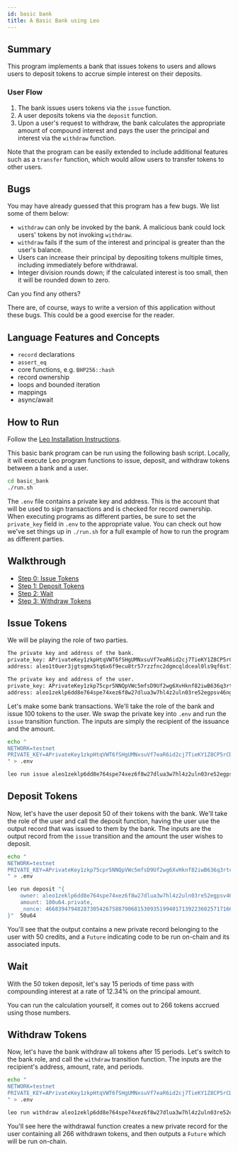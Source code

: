 ```yaml
---
id: basic bank
title: A Basic Bank using Leo
---
```


## Summary

This program implements a bank that issues tokens to users and allows users to deposit tokens to accrue simple interest on their deposits.

### User Flow
1. The bank issues users tokens via the `issue` function.
2. A user deposits tokens via the `deposit` function.
3. Upon a user's request to withdraw, the bank calculates the appropriate amount of compound interest and pays the user the principal and interest via the `withdraw` function.

Note that the program can be easily extended to include additional features such as a `transfer` function, which would allow users to transfer tokens to other users.

## Bugs

You may have already guessed that this program has a few bugs. We list some of them below: 
- `withdraw` can only be invoked by the bank. A malicious bank could lock users' tokens by not invoking `withdraw`.
- `withdraw` fails if the sum of the interest and principal is greater than the user's balance. 
- Users can increase their principal by depositing tokens multiple times, including immediately before withdrawal.
- Integer division rounds down; if the calculated interest is too small, then it will be rounded down to zero.

Can you find any others?

There are, of course, ways to write a version of this application without these bugs. This could be a good exercise for the reader.

## Language Features and Concepts
- `record` declarations
- `assert_eq`
- core functions, e.g. `BHP256::hash`
- record ownership
- loops and bounded iteration
- mappings
- async/await

## How to Run

Follow the [Leo Installation Instructions](https://developer.aleo.org/leo/installation).

This basic bank program can be run using the following bash script. Locally, it will execute Leo program functions to issue, deposit, and withdraw tokens between a bank and a user.

```bash
cd basic_bank
./run.sh
```

The `.env` file contains a private key and address. This is the account that will be used to sign transactions and is checked for record ownership. When executing programs as different parties, be sure to set the `private_key` field in `.env` to the appropriate value. You can check out how we've set things up in `./run.sh` for a full example of how to run the program as different parties.

## Walkthrough

* [Step 0: Issue Tokens](#issue)
* [Step 1: Deposit Tokens](#deposit)
* [Step 2: Wait](#wait)
* [Step 3: Withdraw Tokens](#withdraw)

## <a id="issue"></a> Issue Tokens

We will be playing the role of two parties.

```bash
The private key and address of the bank.
private_key: APrivateKey1zkpHtqVWT6fSHgUMNxsuVf7eaR6id2cj7TieKY1Z8CP5rCD
address: aleo1t0uer3jgtsgmx5tq6x6f9ecu8tr57rzzfnc2dgmcqldceal0ls9qf6st7a

The private key and address of the user.
private_key: APrivateKey1zkp75cpr5NNQpVWc5mfsD9Uf2wg6XvHknf82iwB636q3rtc
address: aleo1zeklp6dd8e764spe74xez6f8w27dlua3w7hl4z2uln03re52egpsv46ngg
```

Let's make some bank transactions. We'll take the role of the bank and issue 100 tokens to the user. We swap the private key into `.env` and run the `issue` transition function. The inputs are simply the recipient of the issuance and the amount.

```bash
echo "
NETWORK=testnet
PRIVATE_KEY=APrivateKey1zkpHtqVWT6fSHgUMNxsuVf7eaR6id2cj7TieKY1Z8CP5rCD
" > .env

leo run issue aleo1zeklp6dd8e764spe74xez6f8w27dlua3w7hl4z2uln03re52egpsv46ngg 100u64
```

## <a id="deposit"></a> Deposit Tokens

Now, let's have the user deposit 50 of their tokens with the bank. We'll take the role of the user and call the deposit function, having the user use the output record that was issued to them by the bank. The inputs are the output record from the `issue` transition and the amount the user wishes to deposit.

```bash
echo "
NETWORK=testnet
PRIVATE_KEY=APrivateKey1zkp75cpr5NNQpVWc5mfsD9Uf2wg6XvHknf82iwB636q3rtc
" > .env

leo run deposit "{
    owner: aleo1zeklp6dd8e764spe74xez6f8w27dlua3w7hl4z2uln03re52egpsv46ngg.private,
    amount: 100u64.private,
    _nonce: 4668394794828730542675887906815309351994017139223602571716627453741502624516group.public
}"  50u64
```

You'll see that the output contains a new private record belonging to the user with 50 credits, and a `Future` indicating code to be run on-chain and its associated inputs. 

## <a id="wait"></a> Wait

With the 50 token deposit, let's say 15 periods of time pass with compounding interest at a rate of 12.34% on the principal amount.

You can run the calculation yourself, it comes out to 266 tokens accrued using those numbers. 

## <a id="withdraw"></a> Withdraw Tokens

Now, let's have the bank withdraw all tokens after 15 periods. Let's switch to the bank role, and call the `withdraw` transition function. The inputs are the recipient's address, amount, rate, and periods.

```bash
echo "
NETWORK=testnet
PRIVATE_KEY=APrivateKey1zkpHtqVWT6fSHgUMNxsuVf7eaR6id2cj7TieKY1Z8CP5rCD
" > .env

leo run withdraw aleo1zeklp6dd8e764spe74xez6f8w27dlua3w7hl4z2uln03re52egpsv46ngg 50u64 1234u64 15u64
```

You'll see here the withdrawal function creates a new private record for the user containing all 266 withdrawn tokens, and then outputs a `Future` which will be run on-chain.

```
